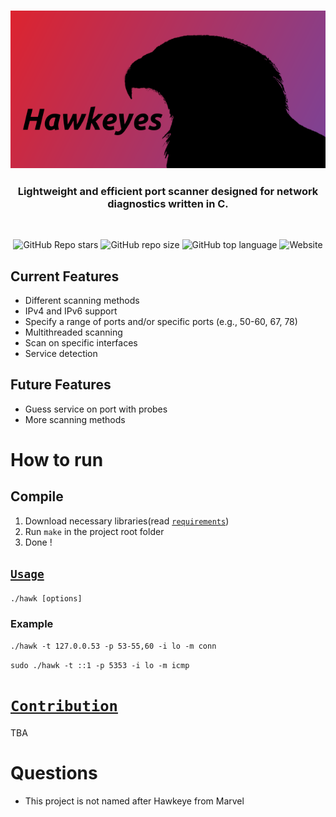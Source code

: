 <h3 align="center" ><img alt="Hawkeyes picure" src="data/images/hawkeyes2.png"></h3>
<h3 align="center">Lightweight and efficient port scanner designed for network diagnostics written in C.</h3>
<br>
<p align="center">
  <img alt="GitHub Repo stars" src="https://img.shields.io/github/stars/Alfredsson418/hawkeyes?style=for-the-badge">
  <img alt="GitHub repo size" src="https://img.shields.io/github/repo-size/Alfredsson418/hawkeyes?style=for-the-badge&color=darkorange">
  <img alt="GitHub top language" src="https://img.shields.io/github/languages/top/Alfredsson418/hawkeyes?style=for-the-badge&color=mediumaquamarine">
  <img alt="Website" src="https://img.shields.io/website?url=https%3A%2F%2Fhawkeyes.dev&style=for-the-badge">

</p>

## Current Features
* Different scanning methods
* IPv4 and IPv6 support
* Specify a range of ports and/or specific ports (e.g., 50-60, 67, 78)
* Multithreaded scanning
* Scan on specific interfaces
* Service detection
## Future Features
* Guess service on port with probes
* More scanning methods

# How to run
## Compile
1. Download necessary libraries(read [`requirements`](docs/Requirements.md))
2. Run `make` in the project root folder
3. Done !

## [`Usage`](docs/Help.md)
`./hawk [options]`
### Example
`./hawk -t 127.0.0.53 -p 53-55,60 -i lo -m conn`

`sudo ./hawk -t ::1 -p 5353 -i lo -m icmp`


# [`Contribution`](docs/Contribution.md)
TBA

# Questions
- This project is not named after Hawkeye from Marvel
